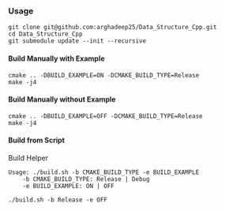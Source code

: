 ### Usage

```
git clone git@github.com:arghadeep25/Data_Structure_Cpp.git
cd Data_Structure_Cpp
git submodule update --init --recursive 
```

#### Build Manually with Example
```
cmake .. -DBUILD_EXAMPLE=ON -DCMAKE_BUILD_TYPE=Release
make -j4
```

#### Build Manually without Example
```
cmake .. -DBUILD_EXAMPLE=OFF -DCMAKE_BUILD_TYPE=Release
make -j4
```

#### Build from Script
Build Helper
```
Usage: ./build.sh -b CMAKE_BUILD_TYPE -e BUILD_EXAMPLE
	-b CMAKE_BUILD_TYPE: Release | Debug
	-e BUILD_EXAMPLE: ON | OFF
```
```
./build.sh -b Release -e OFF
```
